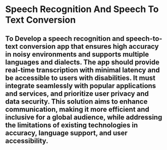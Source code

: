 # Speech Recognition And Speech To Text Conversion
## To Develop a speech recognition and speech-to-text conversion app that ensures high accuracy in noisy environments and supports multiple languages and dialects. The app should provide real-time transcription with minimal latency and be accessible to users with disabilities. It must integrate seamlessly with popular applications and services, and prioritize user privacy and data security. This solution aims to enhance communication, making it more efficient and inclusive for a global audience, while addressing the limitations of existing technologies in accuracy, language support, and user accessibility.
